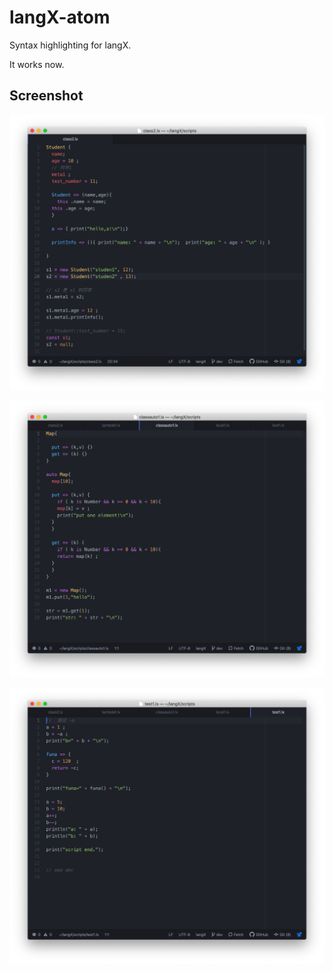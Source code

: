 # langX-atom

Syntax highlighting for langX.

It works now.



## Screenshot

![class2.lx](screenshot/class2.lx.png)

![classauto1.lx](screenshot/classauto1.lx.png)

![test1.lx](screenshot/test1.lx.png)

